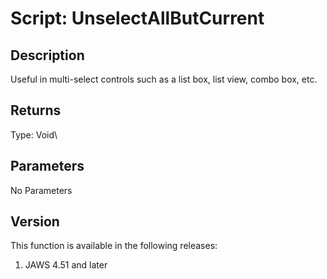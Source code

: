 # Script: UnselectAllButCurrent

## Description

Useful in multi-select controls such as a list box, list view, combo
box, etc.

## Returns

Type: Void\

## Parameters

No Parameters

## Version

This function is available in the following releases:

1.  JAWS 4.51 and later
